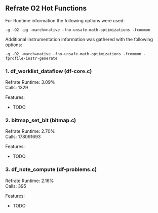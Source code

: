 ## Refrate O2 Hot Functions

For Runtime information the following options were used:
```
-g -O2 -pg -march=native -fno-unsafe-math-optimizations -fcommon
```

Additional instrumentation information was gathered with the following options:
```
-g -O2 -march=native -fno-unsafe-math-optimizations -fcommon -fprofile-instr-generate
```

### 1. df_worklist_dataflow (df-core.c)
Refrate Runtime: 3.09% \
Calls: 1329

Features:
- TODO

### 2. bitmap_set_bit (bitmap.c)
Refrate Runtime: 2.70% \
Calls: 178091693

Features:
- TODO

### 3. df_note_compute (df-problems.c)
Refrate Runtime: 2.16% \
Calls: 395

Features:
- TODO
